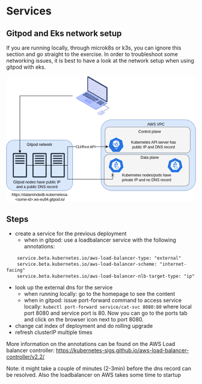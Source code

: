 # Services

## Gitpod and Eks network setup

If you are running locally, through microk8s or k3s, you can ignore this section and go straight to the exercise.
In order to troubleshoot some networking issues, it is best to have a look at the network setup when using gitpod with eks.

![](./networkSetupGitpodEks.drawio.png "network-setup")

## Steps

- create a service for the previous deployment
  - when in gitpod: use a loadbalancer service with the following annotations:
```
    service.beta.kubernetes.io/aws-load-balancer-type: "external"
    service.beta.kubernetes.io/aws-load-balancer-scheme: "internet-facing"
    service.beta.kubernetes.io/aws-load-balancer-nlb-target-type: "ip"
```
- look up the external dns for the service
  - when running locally: go to the homepage to see the content
  - when in gitpod: issue port-forward command to access service locally: `kubectl port-forward service/cat-svc 8080:80` where local port 8080 and service port is 80.
    Now you can go to the ports tab and click on the browser icon next to port 8080.
- change cat index of deployment and do rolling upgrade
- refresh clusterIP multiple times

More information on the annotations can be found on the AWS Load balancer controller: https://kubernetes-sigs.github.io/aws-load-balancer-controller/v2.2/

Note: it might take a couple of minutes (2-3min) before the dns record can be resolved. Also the loadbalancer on AWS takes some time to startup